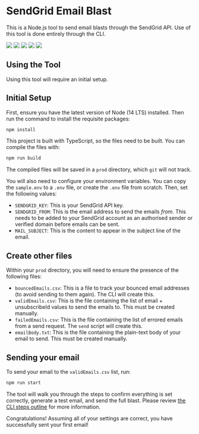 # SendGrid Email Blast

This is a Node.js tool to send email blasts through the SendGrid API. Use of this tool is done entirely through the CLI.

![](https://img.shields.io/codeclimate/maintainability/nhcarrigan/sendgrid-email-blast)
![](https://img.shields.io/codeclimate/issues/nhcarrigan/sendgrid-email-blast)
![](https://img.shields.io/codeclimate/tech-debt/nhcarrigan/sendgrid-email-blast)
![](https://img.shields.io/lgtm/alerts/github/nhcarrigan/sendgrid-email-blast)
![](https://img.shields.io/lgtm/grade/javascript/github/nhcarrigan/sendgrid-email-blast)

## Using the Tool

Using this tool will require an initial setup.

## Initial Setup

First, ensure you have the latest version of Node (14 LTS) installed. Then run the command to install the requisite packages:

```bash
npm install
```

This project is built with TypeScript, so the files need to be built. You can compile the files with:

```bash
npm run build
```

The compiled files will be saved in a `prod` directory, which `git` will not track.

You will also need to configure your environment variables. You can copy the `sample.env` to a `.env` file, or create the `.env` file from scratch. Then, set the following values:

- `SENDGRID_KEY`: This is your SendGrid API key.
- `SENDGRID_FROM`: This is the email address to send the emails _from_. This needs to be added to your SendGrid account as an authorised sender or verified domain before emails can be sent.
- `MAIL_SUBJECT`: This is the content to appear in the subject line of the email.

## Create other files

Within your `prod` directory, you will need to ensure the presence of the following files:

- `bouncedEmails.csv`: This is a file to track your bounced email addresses (to avoid sending to them again). The CLI will create this.
- `validEmails.csv`: This is the file containing the list of email + unsubscribeId values to send the emails to. This must be created manually.
- `failedEmails.csv`: This is the file containing the list of errored emails from a send request. The `send` script will create this.
- `emailBody.txt`: This is the file containing the plain-text body of your email to send. This must be created manually.

## Sending your email

To send your email to the `validEmails.csv` list, run:

```bash
npm run start
```

The tool will walk you through the steps to confirm everything is set correctly, generate a test email, and send the full blast. Please review [the CLI steps outline](./docs/cli-steps.md) for more information.

Congratulations! Assuming all of your settings are correct, you have successfully sent your first email!
